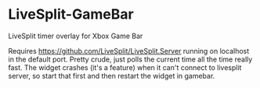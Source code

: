 # LiveSplit-GameBar
LiveSplit timer overlay for Xbox Game Bar

Requires https://github.com/LiveSplit/LiveSplit.Server running on localhost in the default port. Pretty crude, just polls the current time all the time really fast. The widget crashes (it's a feature) when it can't connect to livesplit server, so start that first and then restart the widget in gamebar.
